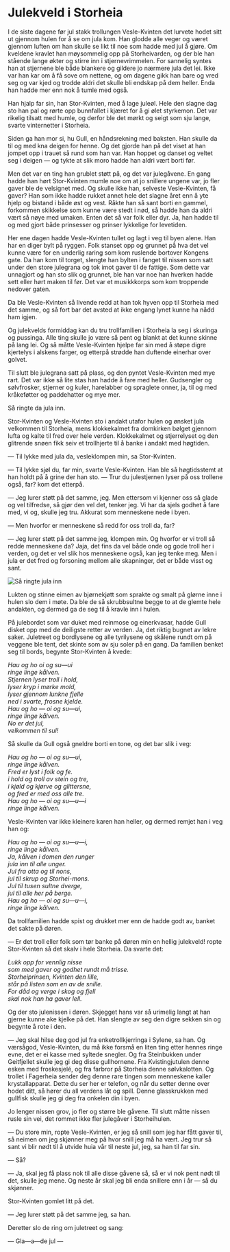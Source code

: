 # Julekveld i Storheia

I de siste dagene før jul stakk trollungen Vesle-Kvinten det lurvete hodet sitt ut gjennom hulen for å se om jula kom. Han glodde alle veger og været gjennom luften om han skulle se likt til noe som hadde med jul å gjøre. Om kveldene kravlet han møysommelig opp på Storheivarden, og der ble han stående lange økter og stirre inn i stjernevrimmelen. For sannelig syntes han at stjernene ble både blankere og gildere jo nærmere jula det lei. Ikke var han kar om å få sove om nettene, og om dagene gikk han bare og vred seg og var kjed og trodde aldri det skulle bli endskap på dem heller. Enda han hadde mer enn nok å tumle med også.

Han hjalp far sin, han Stor-Kvinten, med å lage juleøl. Hele den slagne dag sto han pal og rørte opp bunnfallet i kjæret for å gi ølet styrkemon. Det var rikelig tilsatt med humle, og derfor ble det mørkt og seigt som sju lange, svarte vinternetter i Storheia.

Siden ga han mor si, hu Gull, en håndsrekning med baksten. Han skulle da til og med kna deigen for henne. Og det gjorde han på det viset at han jompet opp i trauet så rund som han var. Han hoppet og danset og veltet seg i deigen — og tykte at slik moro hadde han aldri vært borti før.

Men det var en ting han grublet støtt på, og det var julegåvene. En gang hadde han hørt Stor-Kvinten mumle noe om at jo snillere ungene var, jo fler gaver ble de velsignet med. Og skulle ikke han, selveste Vesle-Kvinten, få gaver? Han som ikke hadde rukket annet hele det slagne året enn å yte hjelp og bistand i både øst og vest. Råkte han så sant borti en gammel, forkommen skikkelse som kunne være stedt i nød, så hadde han da aldri vært så nøye med umaken. Enten det så var folk eller dyr. Ja, han hadde til og med gjort både prinsesser og prinser lykkelige for levetiden.

Her ene dagen hadde Vesle-Kvinten tullet og lagt i veg til byen alene. Han har en diger bylt på ryggen. Folk stanset opp og grunnet på hva det vel kunne være for en underlig raring som kom ruslende bortover Kongens gate. Da han kom til torget, slengte han bylten i fanget til nissen som satt under den store julegrana og tok imot gaver til de fattige. Som dette var unnagjort og han sto slik og grunnet, ble han var noe han hverken hadde sett eller hørt maken til før. Det var et musikkkorps som kom troppende nedover gaten.

Da ble Vesle-Kvinten så livende redd at han tok hyven opp til Storheia med det samme, og så fort bar det avsted at ikke engang lynet kunne ha nådd ham igjen.

Og julekvelds formiddag kan du tru trollfamilien i Storheia la seg i skuringa og pussinga. Alle ting skulle jo være så pent og blankt at det kunne skinne på lang lei. Og så måtte Vesle-Kvinten hjelpe far sin med å støpe digre kjertelys i alskens farger, og etterpå strødde han duftende einerhar over golvet.

Til slutt ble julegrana satt på plass, og den pyntet Vesle-Kvinten med mye rart. Det var ikke så lite stas han hadde å fare med heller. Gudsengler og sølvfrosker, stjerner og kuler, harelabber og spraglete onner, ja, til og med kråkeføtter og paddehatter og mye mer.

Så ringte da jula inn.

Stor-Kvinten og Vesle-Kvinten sto i andakt utafor hulen og ønsket jula velkommen til Storheia, mens klokkekalmet fra domkirken bølget gjennom lufta og kalte til fred over hele verden. Klokkekalmet og stjerrelyset og den glitrende snøen fikk seiv et trollhjerte til å banke i andakt med høgtiden.

— Til lykke med jula da, vesleklompen min, sa Stor-Kvinten.

— Til lykke sjøl du, far min, svarte Vesle-Kvinten. Han ble så høgtidsstemt at han holdt på å grine der han sto. — Trur du julestjernen lyser på oss trollene også, far? kom det etterpå.

— Jeg lurer støtt på det samme, jeg. Men ettersom vi kjenner oss så glade og vel tilfredse, så gjør den vel det, tenker jeg. Vi har da sjels godhet å fare med, vi og, skulle jeg tru. Akkurat som menneskene nede i byen.

— Men hvorfor er menneskene så redd for oss troll da, far?

— Jeg lurer støtt på det samme jeg, klompen min. Og hvorfor er vi troll så redde menneskene da? Jaja, det fins da vel både onde og gode troll her i verden, og det er vel slik hos menneskene også, kan jeg tenke meg. Men i jula er det fred og forsoning mellom alle skapninger, det er både visst og sant.

![Så ringte jula inn](./julekveld.png)

Lukten og stinne eimen av bjørnekjøtt som sprakte og smalt på glørne inne i hulen slo dem i møte. Da ble de så skrubbsultne begge to at de glemte hele andakten, og dermed ga de seg til å kravle inn i hulen.

På julebordet som var duket med reinmose og einerkvasar, hadde Gull disket opp med de deiligste retter av verden. Ja, det riktig bugnet av lekre saker. Juletreet og bordlysene og alle tyrilysene og skålene rundt om på veggene ble tent, det skinte som av sju soler på en gang. Da familien benket seg til bords, begynte Stor-Kvinten å kvede:

_Hau og ho oi og su—ui  
ringe linge kålven.  
Stjernen lyser troll i hold,  
lyser kryp i mørke mold,  
lyser gjennom lunkne fjelle  
ned i svarte, frosne kjelde.  
Hau og ho — oi og su—ui,  
ringe linge kålven.  
No er det jul,  
velkommen til sul!_

Så skulle da Gull også gneldre borti en tone, og det bar slik i veg:

_Hau og ho — oi og su—ui,  
ringe linge kålven.  
Fred er lyst i folk og fe.  
i hold og troll av stein og tre,  
i kjøld og kjørve og glittersne,  
og fred er med oss alle tre.  
Hau og ho — oi og su—u—i  
ringe linge kålven._

Vesle-Kvinten var ikke kleinere karen han heller, og dermed remjet han i veg han og:

_Hau og ho — oi og su—u—i,  
ringe linge kålven.  
Ja, kålven i domen den runger  
jula inn til alle unger.  
Jul fra otta og til nons,  
jul til skrup og Storhei-mons.  
Jul til tusen sultne dverge,  
jul til alle her på berge.  
Hau og ho — oi og su—u—i,  
ringe linge kålven._

Da trollfamilien hadde spist og drukket mer enn de hadde godt av, banket det sakte på døren.

— Er det troll eller folk som tør banke på døren min en hellig julekveld! ropte Stor-Kvinten så det skalv i hele Storheia. Da svarte det:

_Lukk opp for vennlig nisse  
som med gaver og godhet rundt må trisse.  
Storheiprinsen, Kvinten den lille,  
står på listen som en av de snille.  
For dåd og verge i skog og fjell  
skal nok han ha gaver lell._

Og der sto julenissen i døren. Skjegget hans var så urimelig langt at han gjerne kunne ake kjelke på det. Han slengte av seg den digre sekken sin og begynte å rote i den.

— Jeg skal hilse deg god jul fra enketrollkjerringa i Sylene, sa han. Og værsågod, Vesle-Kvinten, du må ikke forsmå en liten ting etter hennes ringe evne, det er ei kasse med syltede snegler. Og fra Steinbukken under Geitfjellet skulle jeg gi deg disse gullhornene. Fra Kvistingjutulen denne esken med froskesjelé, og fra farbror på Storheia denne sølvkalotten. Og trollet i Fagerheia sender deg denne rare tingen som menneskene kaller krystallapparat. Dette du ser her er telefon, og når du setter denne over hodet ditt, så hører du all verdens låt og spill. Denne glasskrukken med gullfisk skulle jeg gi deg fra onkelen din i byen.

Jo lenger nissen grov, jo fler og større ble gåvene. Til slutt måtte nissen rusle sin vei, det rommet ikke fler julegåver i Storheihulen.

— Du store min, ropte Vesle-Kvinten, er jeg så snill som jeg har fått gaver til, så neimen om jeg skjønner meg på hvor snill jeg må ha vært. Jeg trur så sant vi blir nødt til å utvide huia vår til neste jul, jeg, sa han til far sin.

— Så?

— Ja, skal jeg få plass nok til alle disse gåvene så, så er vi nok pent nødt til det, skulle jeg mene. Og neste år skal jeg bli enda snillere enn i år — så du skjønner.

Stor-Kvinten gomlet litt på det.

— Jeg lurer støtt på det samme jeg, sa han.

Deretter slo de ring om juletreet og sang:

— Gla—a—de jul —
